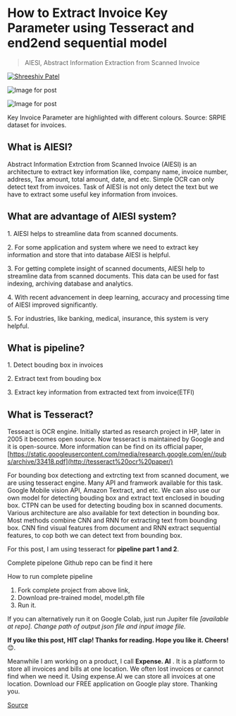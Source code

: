 # How to Extract Invoice Key Parameter using Tesseract and end2end sequential model

> AIESI, Abstract Information Extraction from Scanned Invoice

[![Shreeshiv Patel](https://miro.medium.com/fit/c/56/56/1*RC57DE8oDQ40CsKg0PCjpg.jpeg)](chrome-extension://cjedbglnccaioiolemnfhjncicchinao/?source=post_page-----13cf2ffa9414--------------------------------)

![Image for post](https://miro.medium.com/max/50/1*pcRuk2EkpOZp4kk9W1V8Zw.jpeg?q=20)

![Image for post](https://miro.medium.com/max/1248/1*pcRuk2EkpOZp4kk9W1V8Zw.jpeg)

Key Invoice Parameter are highlighted with different colours. Source: SRPIE dataset for invoices.

What is AIESI?
--------------

Abstract Information Extrction from Scanned Invoice (AIESI) is an architecture to extract key information like, company name, invoice number, address, Tax amount, total amount, date, and etc. Simple OCR can only detect text from invoices. Task of AIESI is not only detect the text but we have to extract some useful key information from invoices.

**What are advantage of AIESI system?**
---------------------------------------

1\. AIESI helps to streamline data from scanned documents.

2\. For some application and system where we need to extract key information and store that into database AIESI is helpful.

3\. For getting complete insight of scanned documents, AIESI help to streamline data from scanned documents. This data can be used for fast indexing, archiving database and analytics.

4\. With recent advancement in deep learning, accuracy and processing time of AIESI improved significantly.

5\. For industries, like banking, medical, insurance, this system is very helpful.

What is pipeline?
-----------------

1\. Detect bouding box in invoices

2\. Extract text from bouding box

3\. Extract key information from extracted text from invoice(ETFI)

What is Tesseract?
------------------

Tesseact is OCR engine. Initially started as research project in HP, later in 2005 it becomes open source. Now tesseract is maintained by Google and it is open-source. More information can be find on its official paper, [https://static.googleusercontent.com/media/research.google.com/en//pubs/archive/33418.pdf](http://tesseract%20ocr%20paper/)

For bounding box detectiong and extrcting text from scanned document, we are using tesseract engine. Many API and framwork available for this task. Google Mobile vision API, Amazon Textract, and etc. We can also use our own model for detecting bouding box and extract text enclosed in bouding box. CTPN can be used for detecting bouding box in scanned documents. Various architecture are also available for text detection in bounding box. Most methods combine CNN and RNN for extracting text from bounding box. CNN find visual features from document and RNN extract sequential features, to cop both we can detect text from bounding box.

For this post, I am using tesseract for **pipeline part 1 and 2**.

Complete pipelone Github repo can be find it here

How to run complete pipeline

1.  Fork complete project from above link,
2.  Download pre-trained model, model.pth file
3.  Run it.

If you can alternatively run it on Google Colab, just run Jupiter file _\[available at repo\]. Change path of output json file and input image file._

**If you like this post, HIT clap! Thanks for reading. Hope you like it. Cheers!** 😊.

Meanwhile I am working on a product, I call **Expense. AI** . It is a platform to store all invoices and bills at one location. We often lost invoices or cannot find when we need it. Using expense.AI we can store all invoices at one location. Download our FREE application on Google play store. Thanking you.


[Source](https://shreeshivpatel.medium.com/how-to-extract-invoice-key-parameter-using-tesseract-and-end2end-sequential-model-13cf2ffa9414)